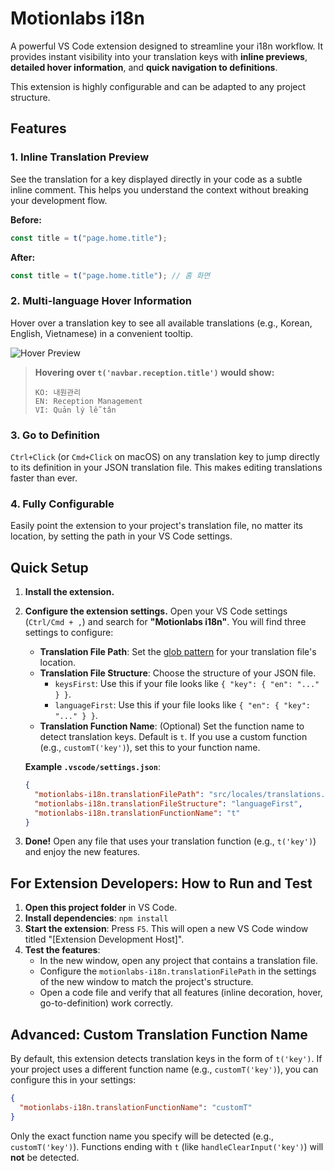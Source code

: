 # Motionlabs i18n

A powerful VS Code extension designed to streamline your i18n workflow. It provides instant visibility into your translation keys with **inline previews**, **detailed hover information**, and **quick navigation to definitions**.

This extension is highly configurable and can be adapted to any project structure.

## Features

### 1. Inline Translation Preview

See the translation for a key displayed directly in your code as a subtle inline comment. This helps you understand the context without breaking your development flow.

**Before:**

```typescript
const title = t("page.home.title");
```

**After:**

```typescript
const title = t("page.home.title"); // 홈 화면
```

### 2. Multi-language Hover Information

Hover over a translation key to see all available translations (e.g., Korean, English, Vietnamese) in a convenient tooltip.

![Hover Preview](https://i.imgur.com/example.png)

> **Hovering over `t('navbar.reception.title')` would show:**
>
> ```text
> KO: 내원관리
> EN: Reception Management
> VI: Quản lý lễ tân
> ```

### 3. Go to Definition

`Ctrl+Click` (or `Cmd+Click` on macOS) on any translation key to jump directly to its definition in your JSON translation file. This makes editing translations faster than ever.

### 4. Fully Configurable

Easily point the extension to your project's translation file, no matter its location, by setting the path in your VS Code settings.

## Quick Setup

1.  **Install the extension.**
2.  **Configure the extension settings.** Open your VS Code settings (`Ctrl/Cmd + ,`) and search for **"Motionlabs i18n"**. You will find three settings to configure:

    - **Translation File Path**: Set the [glob pattern](https://code.visualstudio.com/api/references/vscode-api#GlobPattern) for your translation file's location.
    - **Translation File Structure**: Choose the structure of your JSON file.
      - `keysFirst`: Use this if your file looks like `{ "key": { "en": "..." } }`.
      - `languageFirst`: Use this if your file looks like `{ "en": { "key": "..." } }`.
    - **Translation Function Name**: (Optional) Set the function name to detect translation keys. Default is `t`. If you use a custom function (e.g., `customT('key')`), set this to your function name.

    **Example `.vscode/settings.json`**:

    ```json
    {
      "motionlabs-i18n.translationFilePath": "src/locales/translations.json",
      "motionlabs-i18n.translationFileStructure": "languageFirst",
      "motionlabs-i18n.translationFunctionName": "t"
    }
    ```

3.  **Done!** Open any file that uses your translation function (e.g., `t('key')`) and enjoy the new features.

## For Extension Developers: How to Run and Test

1.  **Open this project folder** in VS Code.
2.  **Install dependencies**: `npm install`
3.  **Start the extension**: Press `F5`. This will open a new VS Code window titled "[Extension Development Host]".
4.  **Test the features**:
    - In the new window, open any project that contains a translation file.
    - Configure the `motionlabs-i18n.translationFilePath` in the settings of the new window to match the project's structure.
    - Open a code file and verify that all features (inline decoration, hover, go-to-definition) work correctly.

## Advanced: Custom Translation Function Name

By default, this extension detects translation keys in the form of `t('key')`. If your project uses a different function name (e.g., `customT('key')`), you can configure this in your settings:

```json
{
  "motionlabs-i18n.translationFunctionName": "customT"
}
```

Only the exact function name you specify will be detected (e.g., `customT('key')`). Functions ending with `t` (like `handleClearInput('key')`) will **not** be detected.
